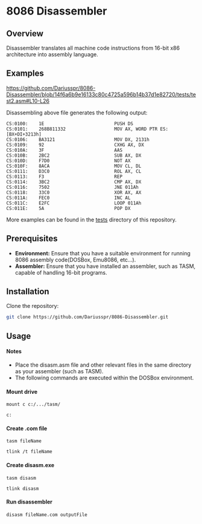 # 8086 Disassembler

## Overview

Disassembler translates all machine code instructions from 16-bit x86 architecture into assembly language.

## Examples

https://github.com/Dariusspr/8086-Disassembler/blob/14f6a6b9e16133c80c4725a596b14b37d1e82720/tests/test2.asm#L10-L26

Disassembling above file generates the following output:
```x86asm
CS:0100:    1E                          PUSH DS
CS:0101:    268B811332                  MOV AX, WORD PTR ES:[BX+DI+3213h]
CS:0106:    BA3121                      MOV DX, 2131h
CS:0109:    92                          CXHG AX, DX
CS:010A:    3F                          AAS
CS:010B:    2BC2                        SUB AX, DX
CS:010D:    F7D0                        NOT AX
CS:010F:    8ACA                        MOV CL, DL
CS:0111:    D3C0                        ROL AX, CL
CS:0113:    F3                          REP
CS:0114:    3BC2                        CMP AX, DX
CS:0116:    7502                        JNE 011Ah
CS:0118:    33C0                        XOR AX, AX
CS:011A:    FEC0                        INC AL
CS:011C:    E2FC                        LOOP 011Ah
CS:011E:    5A                          POP DX
```
More examples can be found in the [tests](https://github.com/Dariusspr/8086-Disassembler/tree/main/tests/) directory of this repository.

## Prerequisites

- **Environment:** Ensure that you have a suitable environment for running 8086 assembly code(DOSBox, Emu8086, etc...).
- **Assembler:** Ensure that you have installed an assembler, such as TASM, capable of handling 16-bit programs.

## Installation
Clone the repository:

```bash
git clone https://github.com/Dariusspr/8086-Disassembler.git
```

## Usage

#### Notes
- Place the disasm.asm file and other relevant files in the same directory as your assembler (such as TASM).
- The following commands are executed within the DOSBox environment.

#### Mount drive
```
mount c c:/.../tasm/
```
```
c:
```

#### Create .com file
```
tasm fileName
```
```
tlink /t fileName
```

#### Create disasm.exe
```
tasm disasm
```
```
tlink disasm
```

#### Run disassembler
```
disasm fileName.com outputFile
```